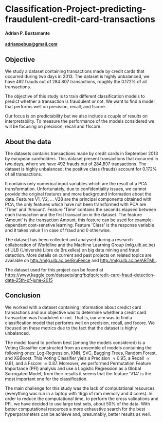 # Classification-Project-predicting-fraudulent-credit-card-transactions

#### Adrian P. Bustamante
#### adrianpebus@gmail.com

## Objective

We study a dataset containing transactions made by credit cards that occurred during two days in 2013. The dataset is highly unbalanced, we have 492 frauds out of  284 807 transactions, roughly the 0.172% of all transactions. 

The objective of this study is to train different classification models to predict whether a transaction is fraudulent or not. We want to find a model that performs well on precision, recall, and fscore.

Our focus is on predictability but we also include a couple of results on interpretability. To measure the performance of the models considered we will be focusing on precision, recall and f1score.

## About the data

The datasets contains transactions made by credit cards in September 2013 by european cardholders. This dataset present transactions that occurred in two days, where we have 492 frauds out of 284,807 transactions. The dataset is highly unbalanced, the positive class (frauds) account for 0.172% of all transactions.

It contains only numerical input variables which are the result of a PCA transformation. Unfortunately, due to confidentiality issues, we cannot provide the original features and more background information about the data. Features V1, V2, … V28 are the principal components obtained with PCA, the only features which have not been transformed with PCA are 'Time' and 'Amount'. Feature 'Time' contains the seconds elapsed between each transaction and the first transaction in the dataset. The feature 'Amount' is the transaction Amount, this feature can be used for example-dependant cost-senstive learning. Feature 'Class' is the response variable and it takes value 1 in case of fraud and 0 otherwise.

The dataset has been collected and analysed during a research collaboration of Worldline and the Machine Learning Group (mlg.ulb.ac.be) of ULB (Université Libre de Bruxelles) on big data mining and fraud detection. More details on current and past projects on related topics are available on http://mlg.ulb.ac.be/BruFence and http://mlg.ulb.ac.be/ARTML.

The dataset used for this project can be found at https://www.kaggle.com/datasets/qnqfbqfqo/credit-card-fraud-detection-date-25th-of-june-2015

## Conclusion

We worked with a dataset containing information about credict card transactions and our objective was to determine whether a credit card transaction was fraudulent or not. That is, our aim was to find a classification model that performs well on precision, recall, and fscore. We focused on these metrics due to the fact that the dataset is highly unbalanced.

The model found to perform best (among the models considered) is a Voting Classifier constructed from an ensemble of models containing the following ones: Log-Regression, KNN, SVC, Bagging Trees, Random Forest, and XGBoost. This Voting Classifier yiels a Precision $\approx 0.95$, a Recall $\approx 0.81$, and a Fscore $\approx 0.87$. Moreover, we performed Permutation Feature Importance (PFI) analysis and use a Logistic Regression as a Global Surrogated Model, from their results it seems that the feature 'V14' is the most important one for the classification.

The main challenge for this study was the lack of computational resources (everything was run in a laptop with 16gp of ram memory and 4 cores). In order to reduce the computational time, to perform the cross validations and PFI, we have decided to use large test sets, about 50% of the data. With better computational resources a more exhaustive search for the best hyperparameters can be achieve and, presumably, better results as well.

